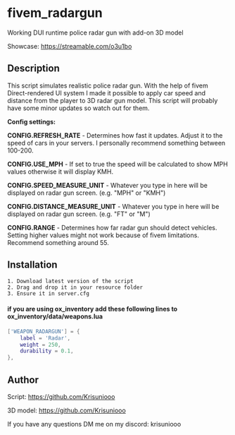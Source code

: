 # fivem_radargun
Working DUI runtime police radar gun with add-on 3D model 

Showcase: https://streamable.com/o3u1bo

## Description
This script simulates realistic police radar gun. With the help of fivem Direct-rendered UI system I made it possible to apply car speed and distance from the player to 3D radar gun model. This script will probably have some minor updates so watch out for them.


**Config settings:**

**CONFIG.REFRESH_RATE** - Determines how fast it updates. Adjust it to the speed of cars in your servers. I personally recommend something between 100-200.

**CONFIG.USE_MPH** - If set to true the speed will be calculated to show MPH values otherwise it will display KMH.

**CONFIG.SPEED_MEASURE_UNIT** - Whatever you type in here will be displayed on radar gun screen. (e.g. "MPH" or "KMH")

**CONFIG.DISTANCE_MEASURE_UNIT** - Whatever you type in here will be displayed on radar gun screen. (e.g. "FT" or "M")

**CONFIG.RANGE** - Determines how far radar gun should detect vehicles. Setting higher values might not work because of fivem limitations. Recommend something around 55.
## Installation
```
1. Download latest version of the script
2. Drag and drop it in your resource folder
3. Ensure it in server.cfg
```
#### if you are using ox_inventory add these following lines to ox_inventory/data/weapons.lua
```lua
['WEAPON_RADARGUN'] = {
	label = 'Radar',
	weight = 250,
	durability = 0.1,
},
```
## Author
Script: https://github.com/Krisuniooo

3D model: https://github.com/Krisuniooo

If you have any questions DM me on my discord: krisuniooo
